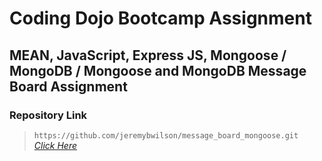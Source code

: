 # Coding Dojo Bootcamp Assignment
## MEAN, JavaScript, Express JS, Mongoose / MongoDB / Mongoose and MongoDB Message Board Assignment

### Repository Link

> ``` https://github.com/jeremybwilson/message_board_mongoose.git ```<br>
> _[Click Here](https://github.com/jeremybwilson/message_board_mongoose.git)_
